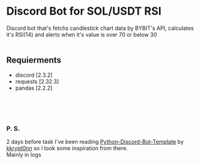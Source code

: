 # Discord Bot for SOL/USDT RSI
Discord bot that's fetchs candlestick chart data by BYBIT's API, calculates it's RSI(14) and alerts when it's value is over 70 or below 30
<br/>
<br/>
## Requierments
<ul>
<li>discord [2.3.2]</li>
<li>requests [2.32.3]</li>
<li>pandas [2.2.2]</li>
</ul>



<br/><br/><br/>
### P. S.
2 days before task I've been reading <a href='https://github.com/kkrypt0nn/Python-Discord-Bot-Template'>Python-Discord-Bot-Template</a> by <a href="https://github.com/kkrypt0nn">kkrypt0nn</a> so I took some inspiration from there.<br/>
Mainly in logs


